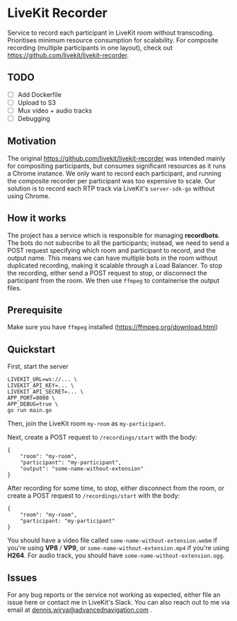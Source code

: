 # LiveKit Recorder

Service to record each participant in LiveKit room without transcoding. Prioritises minimum resource consumption for scalability. For composite recording (multiple participants in one layout), check out https://github.com/livekit/livekit-recorder.

## TODO

- [ ] Add Dockerfile
- [ ] Upload to S3
- [ ] Mux video + audio tracks
- [ ] Debugging

## Motivation

The original https://github.com/livekit/livekit-recorder was intended mainly for compositing participants, but consumes significant resources as it runs a Chrome instance. We only want to record each participant, and running the composite recorder per participant was too expensive to scale. Our solution is to record each RTP track via LiveKit's `server-sdk-go` without using Chrome.

## How it works

The project has a service which is responsible for managing <strong>recordbots</strong>. The bots do not subscribe to all the participants; instead, we need to send a POST request specifying which room and participant to record, and the output name. This means we can have multiple bots in the room without duplicated recording, making it scalable through a Load Balancer. To stop the recording, either send a POST request to stop, or disconnect the participant from the room. We then use `ffmpeg` to containerise the output files.

## Prerequisite

Make sure you have `ffmpeg` installed (https://ffmpeg.org/download.html)

## Quickstart

First, start the server

```
LIVEKIT_URL=ws://... \
LIVEKIT_API_KEY=... \
LIVEKIT_API_SECRET=... \
APP_PORT=8000 \
APP_DEBUG=true \
go run main.go
```

Then, join the LiveKit room `my-room` as `my-participant`.

Next, create a POST request to `/recordings/start` with the body:

```
{
    "room": "my-room",
    "participant": "my-participant",
    "output": "some-name-without-extension"
}
```

After recording for some time, to stop, either disconnect from the room, or create a POST request to `/recordings/start` with the body:

```
{
    "room": "my-room",
    "participant: "my-participant"
}
```

You should have a video file called `some-name-without-extension.webm` if you're using <strong>VP8</strong> / <strong>VP9</strong>, or `some-name-without-extension.mp4` if you're using <strong>H264</strong>. For audio track, you should have `some-name-without-extension.ogg`.

## Issues

For any bug reports or the service not working as expected, either file an issue here or contact me in LiveKit's Slack. You can also reach out to me via email at [dennis.wirya@advancednavigation.com](mailto:dennis.wirya@advancednavigation.com) .
